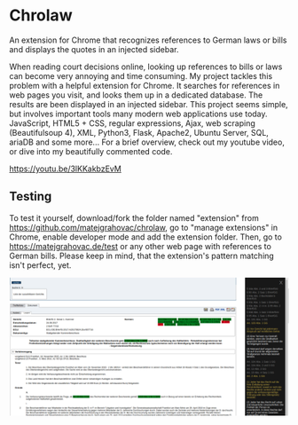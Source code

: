 # Chrolaw

An extension for Chrome that recognizes references to German laws or bills and displays the quotes in an injected sidebar.

When reading court decisions online, looking up references to bills or laws can become very annoying and time consuming. My project tackles this problem with a helpful extension for Chrome. It searches for references in web pages you visit, and looks them up in a dedicated database. The results are been displayed in an injected sidebar. This project seems simple, but involves important tools many modern web applications use today. JavaScript, HTML5 + CSS, regular expressions, Ajax, web scraping (Beautifulsoup 4), XML, Python3, Flask, Apache2, Ubuntu Server, SQL, ariaDB and some more... For a brief overview, check out my youtube video, or dive into my beautifully commented code.

https://youtu.be/3lKKakbzEvM

## Testing

To test it yourself, download/fork the folder named "extension" from https://github.com/matejgrahovac/chrolaw, go to "manage extensions" in Chrome, enable developer mode and add the extension folder. Then, go to https://matejgrahovac.de/test or any other web page with references to German bills. Please keep in mind, that the extension's pattern matching isn't perfect, yet.

![Screenshot](https://github.com/matejgrahovac/chrolaw/blob/master/screenshot.png?raw=true "Screenshot")
